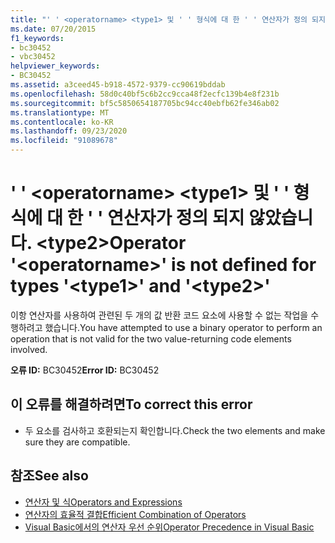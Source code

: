 ```yaml
---
title: "' ' <operatorname> <type1> 및 ' ' 형식에 대 한 ' ' 연산자가 정의 되지 않았습니다. <type2>"
ms.date: 07/20/2015
f1_keywords:
- bc30452
- vbc30452
helpviewer_keywords:
- BC30452
ms.assetid: a3ceed45-b918-4572-9379-cc90619bddab
ms.openlocfilehash: 58d0c40bf5c6b2cc9cca48f2ecfc139b4e8f231b
ms.sourcegitcommit: bf5c5850654187705bc94cc40ebfb62fe346ab02
ms.translationtype: MT
ms.contentlocale: ko-KR
ms.lasthandoff: 09/23/2020
ms.locfileid: "91089678"
---
```

# <a name="operator-operatorname-is-not-defined-for-types-type1-and-type2"></a><span data-ttu-id="10337-102">' ' \<operatorname> \<type1> 및 ' ' 형식에 대 한 ' ' 연산자가 정의 되지 않았습니다. \<type2></span><span class="sxs-lookup"><span data-stu-id="10337-102">Operator '\<operatorname>' is not defined for types '\<type1>' and '\<type2>'</span></span>

<span data-ttu-id="10337-103">이항 연산자를 사용하여 관련된 두 개의 값 반환 코드 요소에 사용할 수 없는 작업을 수행하려고 했습니다.</span><span class="sxs-lookup"><span data-stu-id="10337-103">You have attempted to use a binary operator to perform an operation that is not valid for the two value-returning code elements involved.</span></span>  
  
 <span data-ttu-id="10337-104">**오류 ID:** BC30452</span><span class="sxs-lookup"><span data-stu-id="10337-104">**Error ID:** BC30452</span></span>  
  
## <a name="to-correct-this-error"></a><span data-ttu-id="10337-105">이 오류를 해결하려면</span><span class="sxs-lookup"><span data-stu-id="10337-105">To correct this error</span></span>  
  
- <span data-ttu-id="10337-106">두 요소를 검사하고 호환되는지 확인합니다.</span><span class="sxs-lookup"><span data-stu-id="10337-106">Check the two elements and make sure they are compatible.</span></span>  
  
## <a name="see-also"></a><span data-ttu-id="10337-107">참조</span><span class="sxs-lookup"><span data-stu-id="10337-107">See also</span></span>

- [<span data-ttu-id="10337-108">연산자 및 식</span><span class="sxs-lookup"><span data-stu-id="10337-108">Operators and Expressions</span></span>](../programming-guide/language-features/operators-and-expressions/index.md)
- [<span data-ttu-id="10337-109">연산자의 효율적 결합</span><span class="sxs-lookup"><span data-stu-id="10337-109">Efficient Combination of Operators</span></span>](../programming-guide/language-features/operators-and-expressions/efficient-combination-of-operators.md)
- [<span data-ttu-id="10337-110">Visual Basic에서의 연산자 우선 순위</span><span class="sxs-lookup"><span data-stu-id="10337-110">Operator Precedence in Visual Basic</span></span>](../language-reference/operators/operator-precedence.md)
